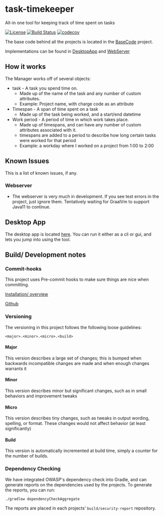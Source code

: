 # task-timekeeper
All-in one tool for keeping track of time spent on tasks

[![License](https://img.shields.io/badge/License-Apache%202.0-blue.svg)](https://opensource.org/licenses/Apache-2.0) [![Build Status](https://travis-ci.com/GregJohnStewart/task-timekeeper.svg?branch=master)](https://travis-ci.com/GregJohnStewart/task-timekeeper) [![codecov](https://codecov.io/gh/GregJohnStewart/task-timekeeper/branch/master/graph/badge.svg)](https://codecov.io/gh/GregJohnStewart/task-timekeeper)

The base code behind all the projects is located in the [BaseCode](BaseCode) project.

Implementations can be found in [DesktopApp](DesktopApp) and [WebServer](WebServer)

## How it works

The Manager works off of several objects:

 - task - A task you spend time on.
   - Made up of the name of the task and any number of custom attributes.
   - Example: Project name, with charge code as an attribute
 - Timespan - A span of time spent on a task
   - Made up of the task being worked, and a start/end datetime
 - Work period - A period of time in which work takes place.
   - Made up of timespans, and can have any number of custom attributes associated with it.
   - timespans are added to a period to describe how long certain tasks were worked for that period
   - Example: a workday where I worked on a project from 1:00 to 2:00

## Known Issues

This is a list of known issues, if any.

### Webserver

 - The webserver is very much in development. If you see test errors in the project, just ignore them. Tentatively waiting for GraalVm to support Java11 to continue.

## Desktop App

The desktop app is located [here](DesktopApp). You can run it either as a cli or gui, and lets you jump into using the tool.

## Build/ Development notes

### Commit-hooks

This project uses Pre-commit hooks to make sure things are nice when committing.

[Installation/ overview](https://pre-commit.com)

[Github](https://github.com/pre-commit/pre-commit-hooks)

### Versioning

The versioning in this project follows the following loose guidelines:

`<major>.<minor>.<micro>.<build>`

#### Major

This version describes a large set of changes; this is bumped when backwards incompatible changes are made and when enough changes warrants it

#### Minor

This version describes minor but significant changes, such as in small behaviors and improvement tweaks

#### Micro

This version describes tiny changes, such as tweaks in output wording, spelling, or format. These changes would not affect behavior (at least significantly)

#### Build

This version is automatically incremented at build time, simply a counter for the number of builds.

### Dependency Checking

We have integrated OWASP's dependency check into Gradle, and can generate reports on the dependencies used by the projects. To generate the reports, you can run: 

`./gradlew dependencyCheckAggregate`

The reports are placed in each projects' `build/security-report` repository.
